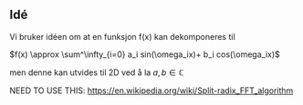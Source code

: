 Idé
-----

Vi bruker idéen om at en funksjon f(x) kan dekomponeres til

$f(x) \approx \sum^\infty_{i=0} a_i sin(\omega_ix)+ b_i cos(\omega_ix)$

men denne kan utvides til 2D ved å la $a,b\in \mathbb{C}$

NEED TO USE THIS: https://en.wikipedia.org/wiki/Split-radix_FFT_algorithm
